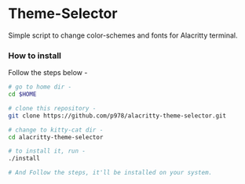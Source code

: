 # Theme-Selector

Simple script to change color-schemes and fonts for Alacritty terminal.

### How to install

Follow the steps below - 

```bash
# go to home dir - 
cd $HOME

# clone this repository - 
git clone https://github.com/p978/alacritty-theme-selector.git

# change to kitty-cat dir -
cd alacritty-theme-selector

# to install it, run -
./install

# And Follow the steps, it'll be installed on your system.
```
